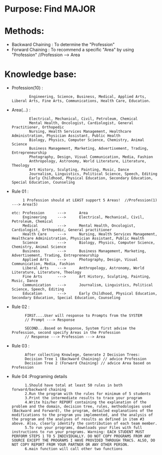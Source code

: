 # Purpose: Find MAJOR

# Methods: 
* Backward Chaining :  To determine the "Profession"
* Forward Chaining : To recommend a specific "Area" by using "Profession" //Profession --> Area

# Knowledge base:

* Profession(10) : 

              Engineering, Science, Business, Medical, Applied Arts, Liberal Arts, Fine Arts, Communications, Health Care, Education.

* Area(...) : 

              Electrical, Mechanical, Civil, Petroleum, Chemical
              Mental Health, Oncologist, Cardiologist, General Practitioner, Orthopedic
              Nursing, Health Services Management, Healthcare Administration, Physician Assistant, Public Health
              Biology, Physics, Computer Science, Chemistry, Animal Science
              Business Management, Marketing, Advertisement, Trading, Entrepreneurship
              Photography, Design, Visual Communication, Media, Fashion
              Anthropology, Astronomy, World Literature, Literature, Theology
              Art History, Sculpting, Painting, Music, Dance
              Journalism, Linguistics, Political Science, Speech, Editing
              Early Childhood, Physical Education, Secondary Education, Special Education, Counseling
              

* Rule 01 : 
           
           1 Profession should at LEAST support 5 Areas!  //Profession(1) ---> Area(5)

      etc: Profession      --->      Area                
           Engineering     --->      Electrical, Mechanical, Civil, Petroleum, Chemical
           Medical         --->      Mental Health, Oncologist, Cardiologist, Orthopedic, General practitioner
           Health Care     --->      Nursing, Health Services Management, Healthcare Administration, Physician Assistant, Public Health
           Science         --->      Biology, Physics, Computer Science, Chemistry, Animal Science
           Business        --->      Business Management, Marketing, Advertisement, Trading, Entrepreneurship
           Applied Arts    --->      Photography, Design, Visual Communication, Media, Fashion
           Liberal Arts    --->      Anthropology, Astronomy, World Literature, Literature, Theology
           Fine Arts       --->      Art History, Sculpting, Painting, Music, Dance
           Communication   --->      Journalism, Linguistics, Political Science, Speech, Editing
           Education       --->      Early Childhood, Physical Education, Secondary Education, Special Education, Counseling
       
* Rule 02 : 
            
            FIRST....User will response to Prompts from the SYSTEM
            // Prompt ---> Response
            
            SECOND...Based on Response, System first advise the Profession, second specify Areas in the Profession 
            // Response ---> Profession ---> Area
            
* Rule 03 : 

            After collecting Knowlege, Generate 2 Decision Trees:
            Decision Tree 1 (Backward Chaining) // advice Profession
            Decision Tree 2 (Forward Chaining) // advice Area based on Profession
            
* Rule 04 :Programing details
            
            1.Should have total at least 50 rules in both forward/backward chaining
            2.Run the program with the rules for minimum of 5 students
            3.Print the intermediate results to trace your program
            4.Write his/her REPORT containing the explanation of the problem and the domain, decision tree, rules, methodologies used (Backward and Forward), the program, detailed explanations of the modifications to the program you implemented, and the analysis of the program and the analyses of results as defined in item #3 above. Also, clearly identify the contribution of each team member.
            5.To run your programs, downloads your Files with full instructions to run your programs. Warning: EACH STUDENT MUST PERFORM STEPS 1 TO 5 INDIVIDUALLY. DO NOT COPY PROGRAMS FROM ANY SOURCE EXCEPT THE PROGRAMS I HAVE PROVIDED THROUGH TRACS. ALSO, DO NOT COPY REPORT FROM YOUR PARTNER OR ANY OTHER PERSON.
            6.main function will call other two functions
            
